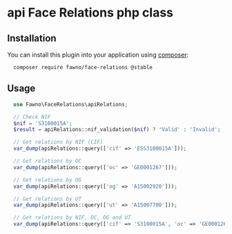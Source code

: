 # api Face Relations php class

## Installation
You can install this plugin into your application using
[composer](https://getcomposer.org):

```
  composer require fawno/face-relations @stable
```

## Usage

```php
  use Fawno\FaceRelations\apiRelations;

  // Check NIF
  $nif = 'S3100015A';
  $result = apiRelations::nif_validation($nif) ? 'Valid' : 'Invalid';

  // Get relations by NIF (CIF)
  var_dump(apiRelations::query(['cif' => 'ESS3100015A']));

  // Get relations by OC
  var_dump(apiRelations::query(['oc' => 'GE0001267']));

  // Get relations by OG
  var_dump(apiRelations::query(['og' => 'A15002920']));

  // Get relations by UT
  var_dump(apiRelations::query(['ut' => 'A15007700']));

  // Get relations by NIF, OC, OG and UT
  var_dump(apiRelations::query(['cif' => 'S3100015A', 'oc' => 'GE0001267', 'og' => 'A15002920', 'ut' => 'A15007701']));

```
